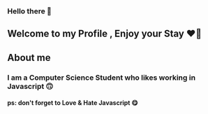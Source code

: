 
### Hello there 👋
## Welcome to my Profile , Enjoy your Stay ❤️🎉
## About me
### I am a Computer Science Student who likes working in Javascript 🙃

#### ps: don't forget to Love & Hate Javascript 😋
